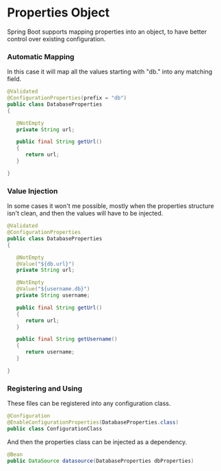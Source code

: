 # Properties Object

Spring Boot supports mapping properties into an object, to have better control over existing configuration.

### Automatic Mapping

In this case it will map all the values starting with "db." into any matching field.

```java
@Validated
@ConfigurationProperties(prefix = "db")
public class DatabaseProperties
{

   @NotEmpty
   private String url;

   public final String getUrl()
   {
      return url;
   }

}
```

### Value Injection

In some cases it won't me possible, mostly when the properties structure isn't clean, and then the values will have to be injected.

```java
@Validated
@ConfigurationProperties
public class DatabaseProperties
{

   @NotEmpty
   @Value("${db.url}")
   private String url;

   @NotEmpty
   @Value("${username.db}")
   private String username;

   public final String getUrl()
   {
      return url;
   }

   public final String getUsername()
   {
      return username;
   }

}
```

### Registering and Using

These files can be registered into any configuration class.

```java
@Configuration
@EnableConfigurationProperties(DatabaseProperties.class)
public class ConfigurationClass
```

And then the properties class can be injected as a dependency.

```java
@Bean
public DataSource datasource(DatabaseProperties dbProperties)
```

